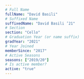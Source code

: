 ```yaml
---
# Full Name
fullName: "David Basili"
# Suffixed Name
suffixedName: "David Basili ’21"
# Section
section: "Cello"
# Graduation Year (or name suffix)
gradYear: "2021"
# Year Joined
memberSince: "2017"
# Active Seasons
seasons: ["2019/20"]
# Is active member?
active: "true"
---
```


